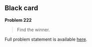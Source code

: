 Black card
----------

**Problem 222**

> Find the winner.

Full problem statement is available [here][mirror].

[mirror]: https://github.com/rdtsc/codeeval-problem-statements/tree/master/easy/222-black-card/
          "View Problem Statement Mirror"
